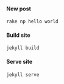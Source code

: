 #### New post
`rake np hello world`

#### Build site
`jekyll build`

#### Serve site
`jekyll serve`

